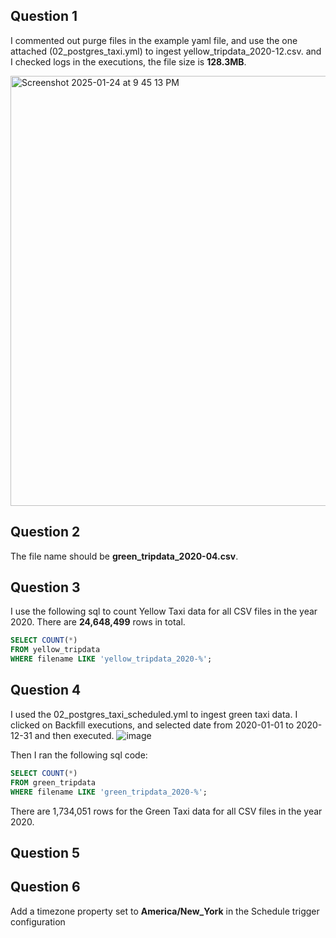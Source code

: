 ## Question 1
I commented out purge files in the example yaml file, and use the one attached (02_postgres_taxi.yml) to ingest yellow_tripdata_2020-12.csv. 
and I checked logs in the executions, the file size is **128.3MB**. 

<img width="688" alt="Screenshot 2025-01-24 at 9 45 13 PM" src="https://github.com/user-attachments/assets/8c0be769-84bd-4371-8a88-c51128c73f3e" />


## Question 2 
The file name should be **green_tripdata_2020-04.csv**.


## Question 3
I use the following sql to count Yellow Taxi data for all CSV files in the year 2020.
There are **24,648,499** rows in total.

```sql
SELECT COUNT(*)
FROM yellow_tripdata
WHERE filename LIKE 'yellow_tripdata_2020-%';
```

## Question 4
I used the 02_postgres_taxi_scheduled.yml to ingest green taxi data. I clicked on Backfill executions, and selected date from 2020-01-01 to 2020-12-31 and then executed. 
![image](https://github.com/user-attachments/assets/0985b629-3f77-4a79-bc40-bb9abc2d3f98)

Then I ran the following sql code:
```sql
SELECT COUNT(*)
FROM green_tripdata
WHERE filename LIKE 'green_tripdata_2020-%';
```
There are 1,734,051 rows for the Green Taxi data for all CSV files in the year 2020.

## Question 5


## Question 6
Add a timezone property set to **America/New_York** in the Schedule trigger configuration
